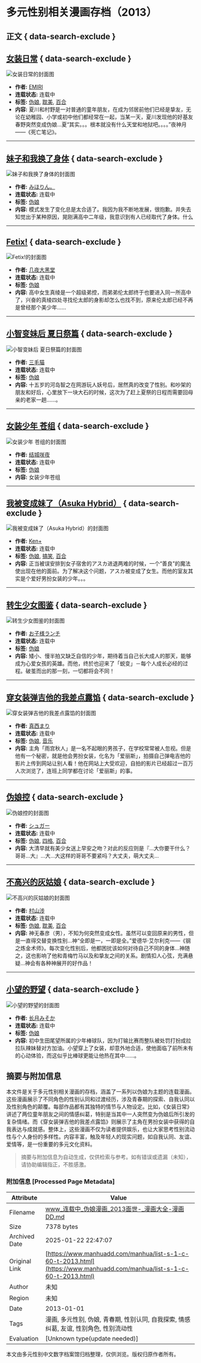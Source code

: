 # 多元性别相关漫画存档（2013）

## 正文 { data-search-exclude }


## [女装日常](https://www.manhuacdn.com/manhua/8816)  { data-search-exclude }
![女装日常的封面图](https://media.manhuacdn.com/cartoon/8816_cover_gvjktbtq.jpg)
- **作者:** [EMIRI](https://www.manhuacdn.com/author/5866)  
- **连载状态:** 连载中  
- **标签:** [伪娘](https://www.manhuacdn.com/manhua/list-c-60.html), [耽美](https://www.manhuacdn.com/manhua/list-tg-22.html), [百合](https://www.manhuacdn.com/manhua/list-tg-266.html)  
- **内容:** 夏川和村野是一对普通的童年朋友，在成为邻居前他们已经是挚友，无论在幼稚园、小学或初中他们都经常在一起，当某一天，夏川发现他的好基友春野突然变成伪娘…夏“其实。。。根本就没有什么天堂和地狱吧。。。。”夜神月——《死亡笔记》。

---

## [妹子和我换了身体](https://www.manhuacdn.com/manhua/8386)  { data-search-exclude }
![妹子和我换了身体的封面图](https://media.manhuacdn.com/cartoon/8386_cover_dsaysqio.jpg)
- **作者:** [みほりん。](https://www.manhuacdn.com/author/5661)  
- **连载状态:** 连载中  
- **标签:** [伪娘](https://www.manhuacdn.com/manhua/list-c-60.html)  
- **内容:** 模式发生了变化总是太合适了。我因为我不断地发展，很抱歉。并失去知觉出于某种原因，晃刚满高中二年级，我意识到有人已经取代了身体。什么

---

## [Fetix!](https://www.manhuacdn.com/manhua/8287)  { data-search-exclude }
![Fetix!的封面图](https://media.manhuacdn.com/cartoon/8287_cover_khivajsg.jpg)
- **作者:** [几夜大黑堂](https://www.manhuacdn.com/author/5271)  
- **连载状态:** 连载中  
- **标签:** [伪娘](https://www.manhuacdn.com/manhua/list-c-60.html)  
- **内容:** 高中女生真绫是一个超级弟控，而弟弟伦太郎终于也要进入同一所高中了，兴奋的真绫四处寻找伦太郎的身影却怎么也找不到，原来伦太郎已经不再是曾经那个美少年……

---

## [小智变妹后 夏日祭篇](https://www.manhuacdn.com/manhua/7492)  { data-search-exclude }
![小智变妹后 夏日祭篇的封面图](https://media.manhuacdn.com/cartoon/7492_cover_oztvdkyg.jpg)
- **作者:** [三毛猫](https://www.manhuacdn.com/author/5207)  
- **连载状态:** 连载中  
- **标签:** [伪娘](https://www.manhuacdn.com/manhua/list-c-60.html)  
- **内容:** 十五岁的河岛智之在网游玩人妖号后，居然真的改变了性别。和吵架的朋友和好后，心里放下一块大石的时候，这次为了赶上夏祭的日程而需要回母亲的老家一趟……。

---

## [女装少年 苍组](https://www.manhuacdn.com/manhua/6668)  { data-search-exclude }
![女装少年 苍组的封面图](https://media.manhuacdn.com/cartoon/6668_cover_ibrhqiin.jpg)
- **作者:** [结城咲夜](https://www.manhuacdn.com/author/4768)  
- **连载状态:** 连载中  
- **标签:** [伪娘](https://www.manhuacdn.com/manhua/list-c-60.html)  
- **内容:** 女装少年苍组

---

## [我被变成妹了（Asuka Hybrid）](https://www.manhuacdn.com/manhua/6232)  { data-search-exclude }
![我被变成妹了（Asuka Hybrid）的封面图](https://media.manhuacdn.com/cartoon/6232_cover_okwyrmsk.jpg)
- **作者:** [Ken+](https://www.manhuacdn.com/author/4549)  
- **连载状态:** 连载中  
- **标签:** [伪娘](https://www.manhuacdn.com/manhua/list-c-60.html), [搞笑](https://www.manhuacdn.com/manhua/list-tg-37.html), [百合](https://www.manhuacdn.com/manhua/list-tg-266.html)  
- **内容:** 正当被误安排到女子宿舍的アスカ进退两难的时候，一个“善良”的魔法使出现在他的面前。为了解决这个问题，アスカ被变成了女生。而他的室友其实是个爱好男扮女装的少年。。。

---

## [转生少女图鉴](https://www.manhuacdn.com/manhua/6224)  { data-search-exclude }
![转生少女图鉴的封面图](https://media.manhuacdn.com/cartoon/6224_cover_fxmxjlgq.jpg)
- **作者:** [お子様ランチ](https://www.manhuacdn.com/author/4545)  
- **连载状态:** 连载中  
- **标签:** [伪娘](https://www.manhuacdn.com/manhua/list-c-60.html)  
- **内容:** 矮小、慢半拍又缺乏自信的少年，期待着当自己长大成人的那天，能够成为心爱女孩的英雄。而他，终於也迎来了「蜕变」－每个人成长必经的过程。破茧而出的那一刻，一切都将会不同！

---

## [穿女装弹吉他的我差点露馅](https://www.manhuacdn.com/manhua/5811)  { data-search-exclude }
![穿女装弹吉他的我差点露馅的封面图](https://media.manhuacdn.com/cartoon/5811_cover_ragzgzld.jpg)
- **作者:** [真西まり](https://www.manhuacdn.com/author/4319)  
- **连载状态:** 连载中  
- **标签:** [伪娘](https://www.manhuacdn.com/manhua/list-c-60.html), [音乐](https://www.manhuacdn.com/manhua/list-tg-310.html)  
- **内容:** 主角「雨宫秋人」是一名不起眼的男孩子，在学校常常被人忽视。但是他有一个秘密，就是他会男扮女装，化名为「爱丽斯」，拍摄自己弹电吉他的影片上传到网站让别人看！他在网站上大受欢迎，自拍的影片已经超过一百万人次浏览了，连班上同学都在讨论「爱丽斯」的事。

---

## [伪娘控](https://www.manhuacdn.com/manhua/5149)  { data-search-exclude }
![伪娘控的封面图](https://media.manhuacdn.com/cartoon/5149_cover_yyybspic.jpg)
- **作者:** [シュガー](https://www.manhuacdn.com/author/3923)  
- **连载状态:** 连载中  
- **标签:** [伪娘](https://www.manhuacdn.com/manhua/list-c-60.html), [四格](https://www.manhuacdn.com/manhua/list-tg-259.html), [百合](https://www.manhuacdn.com/manhua/list-tg-266.html)  
- **内容:** 大清早就有美少女送上早安之吻？对此的反应则是『…大你要干什么？哥哥…大』…大…大这样的哥哥不要紧吗？大丈夫，萌大丈夫…

---

## [不高兴的灰姑娘](https://www.manhuacdn.com/manhua/4964)  { data-search-exclude }
![不高兴的灰姑娘的封面图](https://media.manhuacdn.com/cartoon/4964_cover_nhkurhfq.jpg)
- **作者:** [村山涉](https://www.manhuacdn.com/author/1177)  
- **连载状态:** 连载中  
- **标签:** [伪娘](https://www.manhuacdn.com/manhua/list-c-60.html), [耽美](https://www.manhuacdn.com/manhua/list-tg-22.html), [百合](https://www.manhuacdn.com/manhua/list-tg-266.html)  
- **内容:** 神无春彦（男），不知为何突然变成女性。虽然可以变回原来的男性，但是一直得交替变换性别…神“全即是一，一即是全。”爱德华·艾尔利克——《钢之炼金术师》。每次变化性别后，他都困扰该如何对待自己不同的身体…神随之，这也影响了他和青梅竹马以及和挚友之间的关系。剧情扣人心弦，充满悬疑…神会有各种神展开的好作品！

---

## [小望的野望](https://www.manhuacdn.com/manhua/4512)  { data-search-exclude }
![小望的野望的封面图](https://media.manhuacdn.com/cartoon/4512_cover_mzqfcymh.jpg)
- **作者:** [长月みそか](https://www.manhuacdn.com/author/3563)  
- **连载状态:** 连载中  
- **标签:** [伪娘](https://www.manhuacdn.com/manhua/list-c-60.html)  
- **内容:** 初中生田尾望所属的少年棒球队，因为打输比赛而整队被处罚打扮成拉拉队辣妹替对方加油。小望穿上了女装，却意外地合适，使他面临了前所未有的心动体验，而这似乎比棒球更能让他热在其中……。
<!-- tcd_original_link https://www.manhuadd.com/manhua/list-s-1-c-60-t-2013.html -->


## 摘要与附加信息

<!-- tcd_abstract -->
本文件是关于多元性别相关漫画的存档，涵盖了一系列以伪娘为主题的连载漫画。这些漫画展示了不同角色的性别认同和过渡经历，涉及青春期的探索、自我认同以及性别角色的颠覆。每部作品都有其独特的情节与人物设定。比如，《女装日常》讲述了两位童年朋友之间的情感纠葛，特别是当其中一人突然变为伪娘后所引发的复杂情绪。而《穿女装弹吉他的我差点露馅》则展示了主角在男扮女装中获得的自我表达与成就感。整体上，这些漫画不仅为读者提供娱乐，也让大家思考性别流动性与个人身份的多样性。内容丰富，触及年轻人的现实问题，如自我认同、友谊、爱情等，是一份重要的多元文化资料。
<!-- tcd_abstract_end -->

> 摘要与附加信息为自动生成，仅供检索与参考。如有错误或遗漏（未知），请协助编辑指正，不胜感激。

### 附加信息 [Processed Page Metadata]

| Attribute       | Value                                  |
|-----------------|----------------------------------------|
| Filename        | www_连载中_伪娘漫画_2013面世-_漫画大全-漫画DD.md                             |
| Size            | 7378 bytes                           |
| Archived Date   | 2025-01-22 22:47:07                             |
| Original Link   | [https://www.manhuadd.com/manhua/list-s-1-c-60-t-2013.html](https://www.manhuadd.com/manhua/list-s-1-c-60-t-2013.html)                       |
| Author          | 未知                               |
| Region          | 未知                               |
| Date            | 2013-01-01                                 |
| Tags            | 漫画, 多元性别, 伪娘, 青春期, 性别认同, 自我探索, 情感纠葛, 友谊, 性别角色, 性别流动性                                 |
| Evaluation            | [Unknown type(update needed)]                                 |
<!-- tcd_table_end -->

本文由多元性别中文数字档案馆归档整理，仅供浏览。版权归原作者所有。
